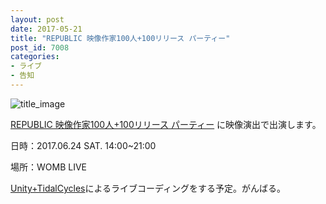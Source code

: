 ```yaml
---
layout: post
date: 2017-05-21
title: "REPUBLIC 映像作家100人+100リリース パーティー"
post_id: 7008
categories: 
- ライブ
- 告知
---
```


![title_image](/images/republic_jp_og.jpg) 

[REPUBLIC 映像作家100人+100リリース パーティー][1] に映像演出で出演します。


日時：2017.06.24 SAT. 14:00~21:00

場所：WOMB LIVE

[Unity+TidalCycles][2]によるライブコーディングをする予定。がんばる。

[1]: http://republic.jpn.org

[2]: https://github.com/moxuse/tidal-unity